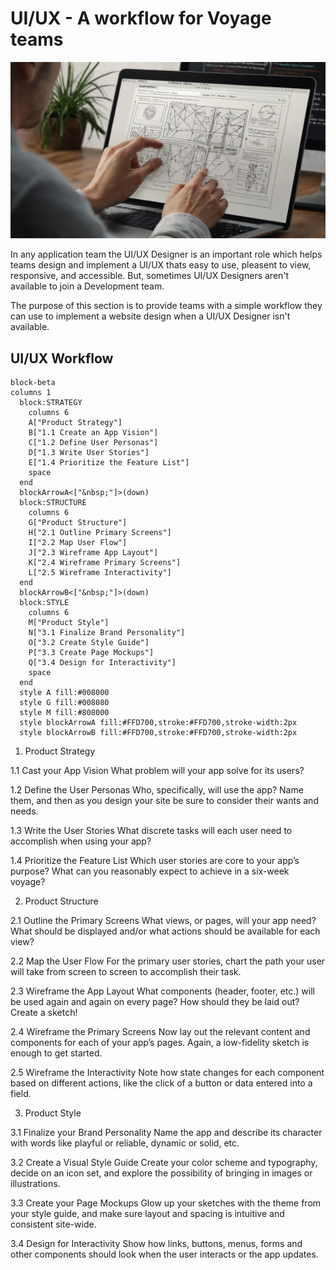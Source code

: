 # UI/UX - A workflow for Voyage teams

![UI/UX Designer at work](./assets/UI_UX_designer_at_work.jpeg)

In any application team the UI/UX Designer is an important role which helps
teams design and implement a UI/UX thats easy to use, pleasent to view,
responsive, and accessible. But, sometimes UI/UX Designers aren't available to
join a Development team.

The purpose of this section is to provide teams with a simple workflow they can
use to implement a website design when a UI/UX Designer isn't available.

## UI/UX Workflow

```mermaid
block-beta
columns 1
  block:STRATEGY
    columns 6
    A["Product Strategy"]
    B["1.1 Create an App Vision"]
    C["1.2 Define User Personas"]
    D["1.3 Write User Stories"]
    E["1.4 Prioritize the Feature List"]
    space
  end
  blockArrowA<["&nbsp;"]>(down)
  block:STRUCTURE
    columns 6
    G["Product Structure"]
    H["2.1 Outline Primary Screens"]
    I["2.2 Map User Flow"]
    J["2.3 Wireframe App Layout"]
    K["2.4 Wireframe Primary Screens"]
    L["2.5 Wireframe Interactivity"]
  end
  blockArrowB<["&nbsp;"]>(down)
  block:STYLE
    columns 6
    M["Product Style"]
    N["3.1 Finalize Brand Personality"]
    O["3.2 Create Style Guide"]
    P["3.3 Create Page Mockups"]
    Q["3.4 Design for Interactivity"]
    space
  end
  style A fill:#008000
  style G fill:#008080
  style M fill:#808000
  style blockArrowA fill:#FFD700,stroke:#FFD700,stroke-width:2px
  style blockArrowB fill:#FFD700,stroke:#FFD700,stroke-width:2px
```
1. Product Strategy

1.1 Cast your App Vision
What problem will your app solve for its users?

1.2 Define the User Personas
Who, specifically, will use the app? Name them, and then as you design your site be sure to consider their wants and needs.

1.3 Write the User Stories
What discrete tasks will each user need to accomplish when using your app?

1.4 Prioritize the Feature List
Which user stories are core to your app’s purpose? What can you reasonably expect to achieve in a six-week voyage?

2. Product Structure

2.1 Outline the Primary Screens
What views, or pages, will your app need? What should be displayed and/or what actions should be available for each view?

2.2 Map the User Flow
For the primary user stories, chart the path your user will take from screen to screen to accomplish their task.

2.3 Wireframe the App Layout
What components (header, footer, etc.) will be used again and again on every page? How should they be laid out? Create a sketch!

2.4 Wireframe the Primary Screens
Now lay out the relevant content and components for each of your app’s pages. Again, a low-fidelity sketch is enough to get started.

2.5 Wireframe the Interactivity
Note how state changes for each component based on different actions, like the click of a button or data entered into a field.

3. Product Style

3.1 Finalize your Brand Personality
Name the app and describe its character with words like playful or reliable, dynamic or solid, etc.

3.2 Create a Visual Style Guide
Create your color scheme and typography, decide on an icon set, and explore the possibility of bringing in images or illustrations.

3.3 Create your Page Mockups
Glow up your sketches with the theme from your style guide, and make sure layout and spacing is intuitive and consistent site-wide.

3.4 Design for Interactivity
Show how links, buttons, menus, forms and other components should look when the user interacts or the app updates.